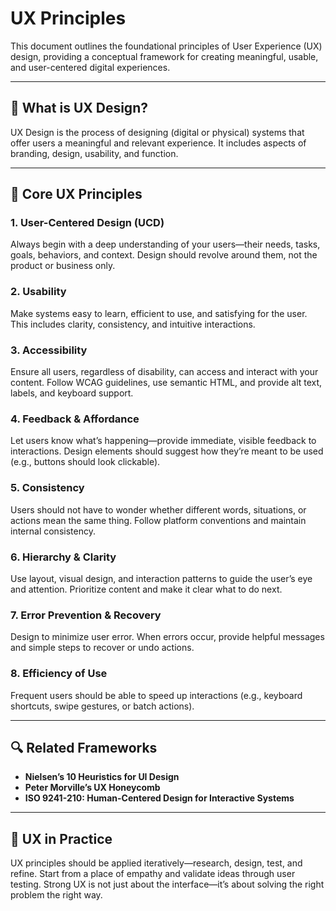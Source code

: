 # UX Principles

This document outlines the foundational principles of User Experience (UX) design, providing a conceptual framework for creating meaningful, usable, and user-centered digital experiences.

---

## 🎯 What is UX Design?

UX Design is the process of designing (digital or physical) systems that offer users a meaningful and relevant experience. It includes aspects of branding, design, usability, and function.

---

## 📐 Core UX Principles

### 1. **User-Centered Design (UCD)**
Always begin with a deep understanding of your users—their needs, tasks, goals, behaviors, and context. Design should revolve around them, not the product or business only.

### 2. **Usability**
Make systems easy to learn, efficient to use, and satisfying for the user. This includes clarity, consistency, and intuitive interactions.

### 3. **Accessibility**
Ensure all users, regardless of disability, can access and interact with your content. Follow WCAG guidelines, use semantic HTML, and provide alt text, labels, and keyboard support.

### 4. **Feedback & Affordance**
Let users know what’s happening—provide immediate, visible feedback to interactions. Design elements should suggest how they’re meant to be used (e.g., buttons should look clickable).

### 5. **Consistency**
Users should not have to wonder whether different words, situations, or actions mean the same thing. Follow platform conventions and maintain internal consistency.

### 6. **Hierarchy & Clarity**
Use layout, visual design, and interaction patterns to guide the user’s eye and attention. Prioritize content and make it clear what to do next.

### 7. **Error Prevention & Recovery**
Design to minimize user error. When errors occur, provide helpful messages and simple steps to recover or undo actions.

### 8. **Efficiency of Use**
Frequent users should be able to speed up interactions (e.g., keyboard shortcuts, swipe gestures, or batch actions).

---

## 🔍 Related Frameworks
- **Nielsen’s 10 Heuristics for UI Design**
- **Peter Morville’s UX Honeycomb**
- **ISO 9241-210: Human-Centered Design for Interactive Systems**

---

## 📌 UX in Practice
UX principles should be applied iteratively—research, design, test, and refine. Start from a place of empathy and validate ideas through user testing. Strong UX is not just about the interface—it’s about solving the right problem the right way.

